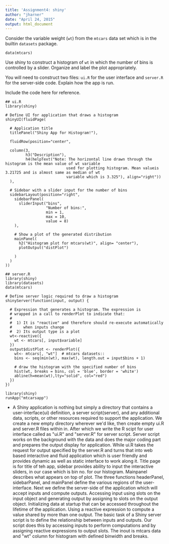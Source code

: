 ```yaml
---
title: 'Assignment4: shiny'
author: "jharner"
date: "April 24, 2015"
output: html_document
---
```


Consider the variable weight (`wt`) from the `mtcars` data set which is in the builtin `datasets` package. 
```{r}
data(mtcars)
```

Use shiny to construct a histogram of `wt` in which the number of bins is controlled by a slider. Organize and label the plot appropriately.

You will need to construct two files: `ui.R` for the user interface and `server.R` for the server-side code. Explain how the app is run.

Include the code here for reference.
```
## ui.R
library(shiny)

# Define UI for application that draws a histogram
shinyUI(fluidPage(
  
  # Application title
  titlePanel("Shiny App for Histogram!"),
  
  fluidRow(position="center",
  
  column(3, 
         h3("Description"),
         h4(helpText("Note: The horizontal line drawn through the histogram is the mean value of wt variable 
                           used for plotting histogram. Mean valueis 3.21725 and is almost same as median of wt 
                           variable which is 3.325"), align="right"))
  ),
  
  # Sidebar with a slider input for the number of bins
  sidebarLayout(position="right",
    sidebarPanel(
      sliderInput("bins",
                  "Number of bins:",
                  min = 1,
                  max = 10,
                  value = 8)
    ),
    
    # Show a plot of the generated distribution
    mainPanel(
      h2("Histogram plot for mtcars(wt)", align= "center"),
      plotOutput("distPlot")
      
    )
  )
))
```



```
## server.R
library(shiny)
library(datasets)
data(mtcars)

# Define server logic required to draw a histogram
shinyServer(function(input, output) {
  
  # Expression that generates a histogram. The expression is
  # wrapped in a call to renderPlot to indicate that:
  #
  #  1) It is "reactive" and therefore should re-execute automatically
  #     when inputs change
  #  2) Its output type is a plot
  wt<-reactive({
    wt <- mtcars[, input$variable]
  })
  output$distPlot <- renderPlot({
    wt<- mtcars[, "wt"]  # mtcars datasets::
    bins <- seq(min(wt), max(wt), length.out = input$bins + 1)
    
    # draw the histogram with the specified number of bins
    hist(wt, breaks = bins, col = 'blue', border = 'white')
    abline(h=mean(wt),lty="solid", col="red")
  })
})

```


```
library(shiny)
runApp("mtcarsapp")
```

* A Shiny application is nothing but simply a directory that contains a user-interface(ui) definition, a server script(server), and any additional data, scripts, or other resources required to support the application. We create a new empty directory wherever we'd like, then create empty ui.R and server.R files within in. After which we write the R scipt for user interface called as "ui.R" and "server.R" for server script. Server script works on the background with the data and does the major coding part and prepares the output display for application. While ui.R takes the request for output specified by the server.R and turns that into web based interactive and fluid application which is user friendly and provides dynamic as well as static interface to work along it. Title page is for title of teh app, sidebar provides ability to input the interactive sliders, in our case which is bin no. for our histogram. Mainpanel describes what appears on top of plot. The three functions headerPanel, sidebarPanel, and mainPanel define the various regions of the user-interface. Next we define the server-side of the application which will accept inputs and compute outputs. Accessing input using slots on the input object and generating output by assigning to slots on the output object. Initializing data at startup that can be accessed throughout the lifetime of the application. Using a reactive expression to compute a value shared by more than one output. The basic task of a Shiny server script is to define the relationship between inputs and outputs. Our script does this by accessing inputs to perform computations and by assigning reactive expressions to output slots. The inout is mtcars data and "wt" column for histogram with defined binwidth and breaks.
